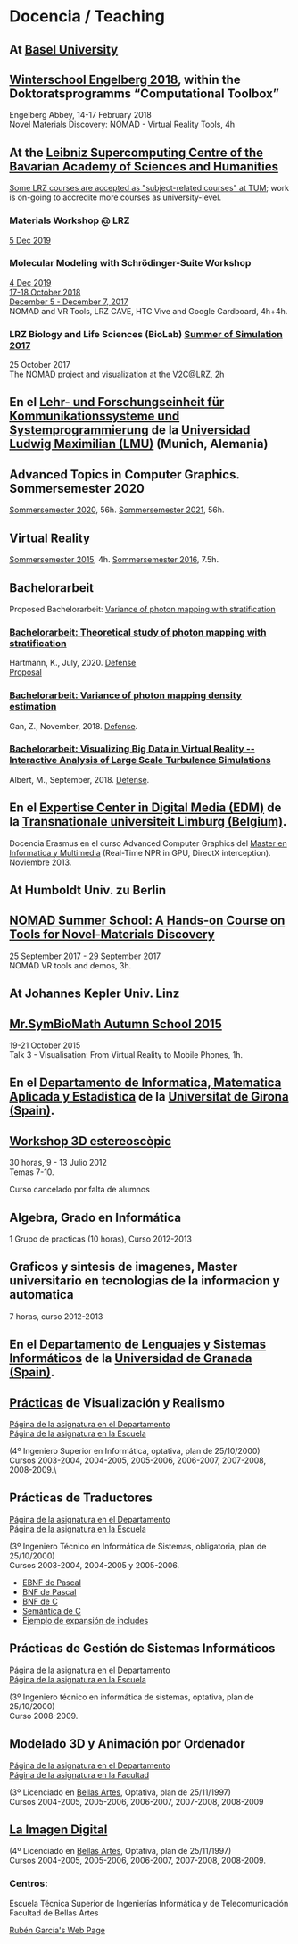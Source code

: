 Docencia / Teaching
===================

At [Basel University](https://www.unibas.ch/en.html)
----------------------------------------------------

[Winterschool Engelberg 2018](https://computational.philnat.unibas.ch/de/home/phd-computational-toolbox/winterschool-2019/former-activities/), within the Doktoratsprogramms “Computational Toolbox”
----------------------------------------------------------------------------------------------------------------------------------------------------------------------------------------------------

Engelberg Abbey, 14-17 February 2018\
Novel Materials Discovery: NOMAD - Virtual Reality Tools, 4h

At the [Leibniz Supercomputing Centre of the Bavarian Academy of Sciences and Humanities](https://www.lrz.de/)
--------------------------------------------------------------------------------------------------------------

[Some LRZ courses are accepted as "subject-related courses" at
TUM](https://www.cedosia.gs.tum.de/promotion-mit-tum-gs-und-cedosia/basisprogramm/courses-with-the-leibnitz-supercomputing-centre/);
work is on-going to accredite more courses as university-level.

### Materials Workshop @ LRZ

[5 Dec
2019](https://www.lrz.de/services/compute/courses/2019-12-05_hmms2w19/)

### Molecular Modeling with Schrödinger-Suite Workshop

[4 Dec
2019](https://www.lrz.de/services/compute/courses/2019-12-04_hmms1w19/)\
[17-18 October
2018](https://www.lrz.de/services/compute/courses/archive/2018/2018-10-17_hmms1w18/)\
[December 5 - December 7,
2017](http://www.gauss-centre.eu/SharedDocs/Termine/GAUSS-CENTRE/EN/2017/lrz-molecular-modelling-2017.html?nn=1401240)\
NOMAD and VR Tools, LRZ CAVE, HTC Vive and Google Cardboard, 4h+4h.

### LRZ Biology and Life Sciences (BioLab) [Summer of Simulation 2017](https://www.lrz.de/wir/newsletter/2017-06/#Call_for_the_Summer_of_Simulation_2017_training_program)

25 October 2017\
The NOMAD project and visualization at the V2C@LRZ, 2h

En el [Lehr- und Forschungseinheit für Kommunikationssysteme und Systemprogrammierung](http://www.mnm-team.org/) de la [Universidad Ludwig Maximilian (LMU)](https://www.en.uni-muenchen.de/index.html) (Munich, Alemania)
--------------------------------------------------------------------------------------------------------------------------------------------------------------------------------------------------------------------------

Advanced Topics in Computer Graphics. Sommersemester 2020
---------------------------------------------------------

[Sommersemester
2020](http://www.nm.ifi.lmu.de/teaching/Vorlesungen/2020ss/AdvGra/),
56h. [Sommersemester
2021](http://www.nm.ifi.lmu.de/teaching/Vorlesungen/2021ss/AdvGra/),
56h.

Virtual Reality
---------------

[Sommersemester
2015](http://www.nm.ifi.lmu.de/teaching/Vorlesungen/2015ss/vr/), 4h.
[Sommersemester
2016](http://www.nm.ifi.lmu.de/teaching/Vorlesungen/2016ss/vr/), 7.5h.

Bachelorarbeit
--------------

Proposed Bachelorarbeit: [Variance of photon mapping with
stratification](http://www.nm.ifi.lmu.de/teaching/Ausschreibungen/Fopras/ba_photon_stratification/)

### [Bachelorarbeit: Theoretical study of photon mapping with stratification](http://mnm-team.org/pub/Fopras/hart20/)

Hartmann, K., July, 2020.
[Defense](http://www.nm.ifi.lmu.de/teaching/Oberseminare/os_20-07-01/)\
[Proposal](www.nm.ifi.lmu.de/teaching/Ausschreibungen/Fopras/ba_photon_mapping)

### [Bachelorarbeit: Variance of photon mapping density estimation](http://www.nm.ifi.lmu.de/pub/Fopras/gan18/)

Gan, Z., November, 2018.
[Defense](http://www.nm.ifi.lmu.de/teaching/Oberseminare/os_18-11-06/).

### [Bachelorarbeit: Visualizing Big Data in Virtual Reality -- Interactive Analysis of Large Scale Turbulence Simulations](http://www.nm.ifi.lmu.de/pub/Fopras/albe18/)

Albert, M., September, 2018.
[Defense](http://www.nm.ifi.lmu.de/teaching/Oberseminare/os_18-09-19/).

En el [Expertise Center in Digital Media (EDM)](http://www.uhasselt.be/edm) de la [Transnationale universiteit Limburg (Belgium)](http://www.tul.edu/).
-------------------------------------------------------------------------------------------------------------------------------------------------------

Docencia Erasmus en el curso Advanced Computer Graphics del [Master en
Informatica y
Multimedia](http://www.uhasselt.be/masteropleiding-in-de-informatica)
(Real-Time NPR in GPU, DirectX interception). Noviembre 2013.

At Humboldt Univ. zu Berlin
---------------------------

[NOMAD Summer School: A Hands-on Course on Tools for Novel-Materials Discovery](http://meetings.nomad-coe.eu/nomad-summer-2017)
-------------------------------------------------------------------------------------------------------------------------------

25 September 2017 - 29 September 2017\
NOMAD VR tools and demos, 3h.

At Johannes Kepler Univ. Linz
-----------------------------

[Mr.SymBioMath Autumn School 2015](http://as15.mrsymbiomath.eu/)
----------------------------------------------------------------

19-21 October 2015\
Talk 3 - Visualisation: From Virtual Reality to Mobile Phones, 1h.

En el [Departamento de Informatica, Matematica Aplicada y Estadistica](http://imae.udg.edu/) de la [Universitat de Girona (Spain)](http://www.udg.edu/).
--------------------------------------------------------------------------------------------------------------------------------------------------------

[Workshop 3D estereoscòpic](http://www.bybobschool.com/cursos.html)
-------------------------------------------------------------------

30 horas, 9 - 13 Julio 2012\
Temas 7-10.

Curso cancelado por falta de alumnos

Algebra, Grado en Informática
-----------------------------

1 Grupo de practicas (10 horas), Curso 2012-2013

Graficos y sintesis de imagenes, Master universitario en tecnologias de la informacion y automatica
---------------------------------------------------------------------------------------------------

7 horas, curso 2012-2013

En el [Departamento de Lenguajes y Sistemas Informáticos](http://lsi.ugr.es/lsi/) de la [Universidad de Granada (Spain)](http://www.ugr.es).
--------------------------------------------------------------------------------------------------------------------------------------------

[Prácticas](http://lsi.ugr.es/%7Ecurena/doce/vr) de Visualización y Realismo
----------------------------------------------------------------------------

[Página de la asignatura en el
Departamento](http://lsi.ugr.es/lsi/node/280)\
[Página de la asignatura en la
Escuela](https://etsiit.ugr.es/planes/index.php?id=3&id2=59)

(4º Ingeniero Superior en Informática, optativa, plan de 25/10/2000)\
Cursos 2003-2004, 2004-2005, 2005-2006, 2006-2007, 2007-2008,
2008-2009.\

Prácticas de Traductores
------------------------

[Página de la asignatura en el
Departamento](http://lsi.ugr.es/lsi/node/291)\
[Página de la asignatura en la
Escuela](https://etsiit.ugr.es/planes/index.php?id=3&id2=150)

(3º Ingeniero Técnico en Informática de Sistemas, obligatoria, plan de
25/10/2000)\
Cursos 2003-2004, 2004-2005 y 2005-2006.

-   [EBNF de
    Pascal](http://www.cs.qub.ac.uk/%7ES.Fitzpatrick/Teaching/Pascal/EBNF.html)
-   [BNF de
    Pascal](http://www.cs.stevens-tech.edu/%7Ebadri/cs616/pas_bnf.html)
-   [BNF de
    C](http://lists.canonical.org/pipermail/kragen-hacks/1999-October/000201.html)
-   [Semántica de
    C](http://wwwold.dkuug.dk/JTC1/SC22/WG14/www/docs/n843.ps.gz)
-   [Ejemplo de expansión de includes](includes.tar.gz)

Prácticas de Gestión de Sistemas Informáticos
---------------------------------------------

[Página de la asignatura en el
Departamento](http://lsi.ugr.es/lsi/node/297)\
[Página de la asignatura en la
Escuela](https://etsiit.ugr.es/planes/index.php?id=3&id2=154)

(3º Ingeniero técnico en informática de sistemas, optativa, plan de
25/10/2000)\
Curso 2008-2009.

Modelado 3D y Animación por Ordenador
-------------------------------------

[Página de la asignatura en el
Departamento](http://lsi.ugr.es/lsi/node/268)\
[Página de la asignatura en la
Facultad](http://www.bellasartesgranada.org/index.php/Asignaturas-Guias-Docen%0Ates/156/0/?&tx_gtkbbaa_pi1%5Buid%5D=62&cHash=6f54ed7725)

(3º Licenciado en [Bellas Artes](http://www.ugr.es/~fbbaa/), Optativa,
plan de 25/11/1997)\
Cursos 2004-2005, 2005-2006, 2006-2007, 2007-2008, 2008-2009

[La Imagen Digital](http://lsi.ugr.es/lsi/node/267)
---------------------------------------------------

(4º Licenciado en [Bellas Artes](http://www.ugr.es/~fbbaa/), Optativa,
plan de 25/11/1997)\
Cursos 2004-2005, 2005-2006, 2006-2007, 2007-2008, 2008-2009.

### Centros:

Escuela Técnica Superior de Ingenierías Informática y de
Telecomunicación\
Facultad de Bellas Artes

[Rubén García's Web Page](../index.md)
